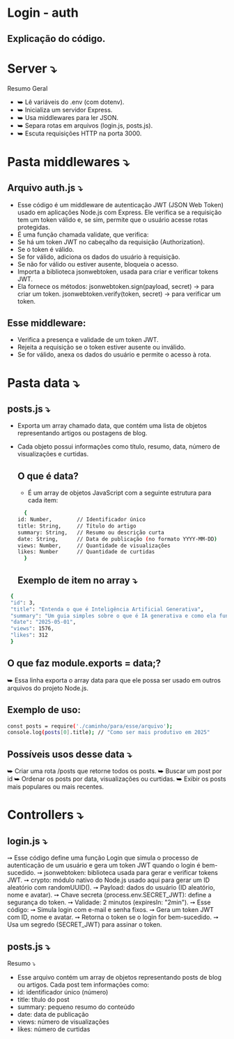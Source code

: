 # Login - auth
## Explicação do código.

# Server ⤵
Resumo Geral

- ⮩ Lê variáveis do .env (com dotenv).
- ⮩ Inicializa um servidor Express.
- ⮩ Usa middlewares para ler JSON.
- ⮩ Separa rotas em arquivos (login.js, posts.js).
- ⮩ Escuta requisições HTTP na porta 3000.

# Pasta middlewares ⤵
## Arquivo auth.js ⤵
- Esse código é um middleware de autenticação JWT (JSON Web Token) usado em aplicações Node.js com Express. Ele verifica se a requisição tem um token válido e, se sim, permite que o usuário acesse rotas protegidas.
- É uma função chamada validate, que verifica:
- Se há um token JWT no cabeçalho da requisição (Authorization).
- Se o token é válido.
- Se for válido, adiciona os dados do usuário à requisição.
- Se não for válido ou estiver ausente, bloqueia o acesso.
- Importa a biblioteca jsonwebtoken, usada para criar e verificar tokens JWT.
- Ela fornece os métodos:
jsonwebtoken.sign(payload, secret) → para criar um token.
jsonwebtoken.verify(token, secret) → para verificar um token.
## Esse middleware:
  - Verifica a presença e validade de um token JWT.
  - Rejeita a requisição se o token estiver ausente ou inválido.
  - Se for válido, anexa os dados do usuário e permite o acesso à rota.

# Pasta data ⤵
## posts.js ⤵
- Exporta um array chamado data, que contém uma lista de objetos representando artigos ou postagens de blog.
- Cada objeto possui informações como título, resumo, data, número de visualizações e curtidas.
  ## O que é data?
  - É um array de objetos JavaScript com a seguinte estrutura para cada item:
  ```bash
    {
  id: Number,        // Identificador único
  title: String,     // Título do artigo
  summary: String,   // Resumo ou descrição curta
  date: String,      // Data de publicação (no formato YYYY-MM-DD)
  views: Number,     // Quantidade de visualizações
  likes: Number      // Quantidade de curtidas
    }
  ```

  ## Exemplo de item no array ⤵
 ```bash
  {
  "id": 3,
  "title": "Entenda o que é Inteligência Artificial Generativa",
  "summary": "Um guia simples sobre o que é IA generativa e como ela funciona.",
  "date": "2025-05-01",
  "views": 1576,
  "likes": 312
  }
  ```
## O que faz module.exports = data;?
⮩ Essa linha exporta o array data para que ele possa ser usado em outros arquivos do projeto Node.js.
  ## Exemplo de uso:
  ```bash
  const posts = require('./caminho/para/esse/arquivo');
  console.log(posts[0].title); // "Como ser mais produtivo em 2025"
  ```

## Possíveis usos desse data ⤵
⮩ Criar uma rota /posts que retorne todos os posts.
⮩ Buscar um post por id
⮩ Ordenar os posts por data, visualizações ou curtidas.
⮩ Exibir os posts mais populares ou mais recentes.

# Controllers ⤵
## login.js ⤵
➙ Esse código define uma função Login que simula o processo de autenticação de um usuário e gera um token JWT quando o login é bem-sucedido.
➙ jsonwebtoken: biblioteca usada para gerar e verificar tokens JWT.
➙ crypto: módulo nativo do Node.js usado aqui para gerar um ID aleatório com randomUUID().
➙ Payload: dados do usuário (ID aleatório, nome e avatar).
➙ Chave secreta (process.env.SECRET_JWT): define a segurança do token.
➙ Validade: 2 minutos (expiresIn: "2min").
➙ Esse código:
   ➙ Simula login com e-mail e senha fixos.
   ➙ Gera um token JWT com ID, nome e avatar.
   ➙ Retorna o token se o login for bem-sucedido.
   ➙ Usa um segredo (SECRET_JWT) para assinar o token.
 
## posts.js ⤵
 Resumo ⤵
 - Esse arquivo contém um array de objetos representando posts de blog ou artigos. Cada post tem informações como:
 - id: identificador único (número)
 - title: título do post
 - summary: pequeno resumo do conteúdo
 - date: data de publicação
 - views: número de visualizações
 - likes: número de curtidas




